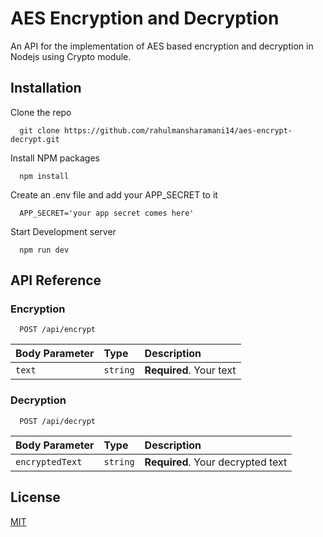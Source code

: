 # AES Encryption and Decryption

An API for the implementation of AES based encryption and decryption in Nodejs using Crypto module.

## Installation

Clone the repo

```
  git clone https://github.com/rahulmansharamani14/aes-encrypt-decrypt.git
```

Install NPM packages

```
  npm install
```

Create an .env file and add your APP_SECRET to it

```
  APP_SECRET='your app secret comes here'
```

Start Development server

```
  npm run dev
```

## API Reference

### Encryption

```
  POST /api/encrypt
```

| Body Parameter | Type     | Description             |
| :------------- | :------- | :---------------------- |
| `text`         | `string` | **Required**. Your text |

### Decryption

```
  POST /api/decrypt
```

| Body Parameter  | Type     | Description                       |
| :-------------- | :------- | :-------------------------------- |
| `encryptedText` | `string` | **Required**. Your decrypted text |

## License

[MIT](https://choosealicense.com/licenses/mit/)

